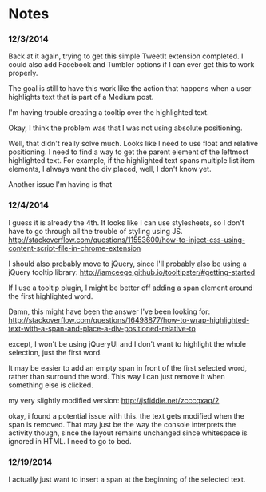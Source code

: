 # Notes

### 12/3/2014 
Back at it again, trying to get this simple TweetIt extension completed. I could also add Facebook and Tumbler options if I can ever get this to work properly.

The goal is still to have this work like the action that happens when a user highlights text that is part of a Medium post.

I'm having trouble creating a tooltip over the highlighted text.

Okay, I think the problem was that I was not using absolute positioning.

Well, that didn't really solve much. Looks like I need to use float and relative positioning. I need to find a way to get the parent element of the leftmost highlighted text. For example, if the highlighted text spans multiple list item elements, I always want the div placed, well, I don't know yet.

Another issue I'm having is that

### 12/4/2014 
I guess it is already the 4th. It looks like I can use stylesheets, so I don't have to go through all the trouble of styling using JS. http://stackoverflow.com/questions/11553600/how-to-inject-css-using-content-script-file-in-chrome-extension 

I should also probably move to jQuery, since I'll probably also be using a jQuery tooltip library: 
http://iamceege.github.io/tooltipster/#getting-started

If I use a tooltip plugin, I might be better off adding a span element around the first highlighted word. 

Damn, this might have been the answer I've been looking for:
http://stackoverflow.com/questions/16498877/how-to-wrap-highlighted-text-with-a-span-and-place-a-div-positioned-relative-to 

except, I won't be using jQueryUI and I don't want to highlight the whole selection, just the first word. 

It may be easier to add an empty span in front of the first selected word, rather than surround the word. This way I can just remove it when something else is clicked. 

my very slightly modified version: http://jsfiddle.net/zcccqxaq/2

okay, i found a potential issue with this. the text gets modified when the span is removed. That may just be the way the console interprets the activity though, since the layout remains unchanged since whitespace is ignored in HTML. I need to go to bed. 


### 12/19/2014 
I actually just want to insert a span at the beginning of the selected text.
